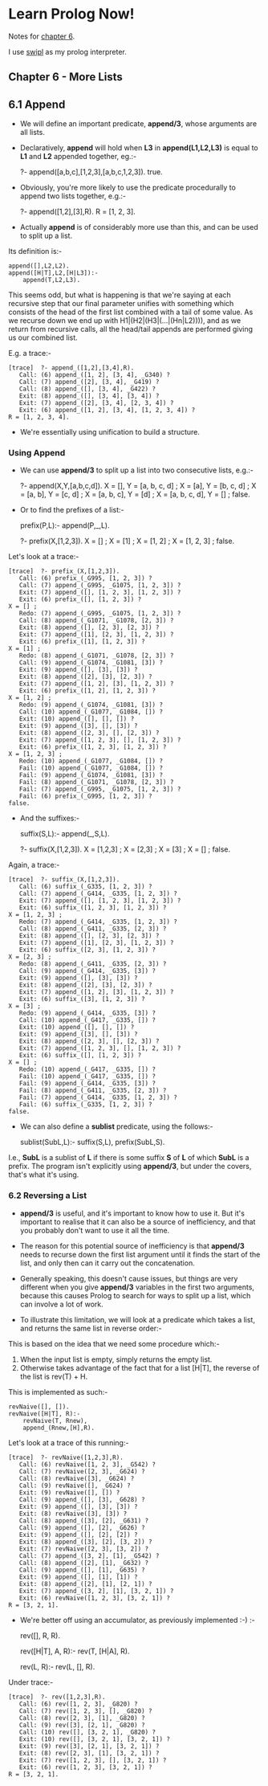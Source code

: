 <link href="http://kevinburke.bitbucket.org/markdowncss/markdown.css" rel="stylesheet"></link>

Learn Prolog Now!
=================

Notes for [chapter 6](http://www.learnprolognow.org/lpnpage.php?pagetype=html&pageid=lpn-htmlch6).

I use [swipl](http://www.swi-prolog.org/) as my prolog interpreter.

Chapter 6 - More Lists
----------------------

6.1 Append
----------

* We will define an important predicate, __append/3__, whose arguments are all lists.

* Declaratively, __append__ will hold when __L3__ in __append(L1,L2,L3)__ is equal to __L1__
  and __L2__ appended together, eg.:-

    ?- append([a,b,c],[1,2,3],[a,b,c,1,2,3]).
    true.

* Obviously, you're more likely to use the predicate procedurally to append two lists together,
  e.g.:-

    ?- append([1,2],[3],R).
    R = [1, 2, 3].

* Actually __append__ is of considerably more use than this, and can be used to split up a list. 

Its definition is:-

    append([],L2,L2).
    append([H|T],L2,[H|L3]):-
        append(T,L2,L3).

This seems odd, but what is happening is that we're saying at each recursive step that our
final parameter unifies with something which consists of the head of the first list combined
with a tail of some value. As we recurse down we end up with H1|(H2|(H3|(...|(Hn|L2)))), and as
we return from recursive calls, all the head/tail appends are performed giving us our combined
list.

E.g. a trace:-

    [trace]  ?- append_([1,2],[3,4],R).
       Call: (6) append_([1, 2], [3, 4], _G340) ? 
       Call: (7) append_([2], [3, 4], _G419) ? 
       Call: (8) append_([], [3, 4], _G422) ? 
       Exit: (8) append_([], [3, 4], [3, 4]) ? 
       Exit: (7) append_([2], [3, 4], [2, 3, 4]) ? 
       Exit: (6) append_([1, 2], [3, 4], [1, 2, 3, 4]) ? 
    R = [1, 2, 3, 4].

* We're essentially using unification to build a structure.

### Using Append ###

* We can use __append/3__ to split up a list into two consecutive lists, e.g.:-

    ?- append(X,Y,[a,b,c,d]).
    X = [],
    Y = [a, b, c, d] ;
    X = [a],
    Y = [b, c, d] ;
    X = [a, b],
    Y = [c, d] ;
    X = [a, b, c],
    Y = [d] ;
    X = [a, b, c, d],
    Y = [] ;
    false.

* Or to find the prefixes of a list:-

    prefix(P,L):- append(P,_,L).

    ?- prefix(X,[1,2,3]).
    X = [] ;
    X = [1] ;
    X = [1, 2] ;
    X = [1, 2, 3] ;
    false.

Let's look at a trace:-

    [trace]  ?- prefix_(X,[1,2,3]).
       Call: (6) prefix_(_G995, [1, 2, 3]) ? 
       Call: (7) append_(_G995, _G1075, [1, 2, 3]) ? 
       Exit: (7) append_([], [1, 2, 3], [1, 2, 3]) ? 
       Exit: (6) prefix_([], [1, 2, 3]) ? 
    X = [] ;
       Redo: (7) append_(_G995, _G1075, [1, 2, 3]) ? 
       Call: (8) append_(_G1071, _G1078, [2, 3]) ? 
       Exit: (8) append_([], [2, 3], [2, 3]) ? 
       Exit: (7) append_([1], [2, 3], [1, 2, 3]) ? 
       Exit: (6) prefix_([1], [1, 2, 3]) ? 
    X = [1] ;
       Redo: (8) append_(_G1071, _G1078, [2, 3]) ? 
       Call: (9) append_(_G1074, _G1081, [3]) ? 
       Exit: (9) append_([], [3], [3]) ? 
       Exit: (8) append_([2], [3], [2, 3]) ? 
       Exit: (7) append_([1, 2], [3], [1, 2, 3]) ? 
       Exit: (6) prefix_([1, 2], [1, 2, 3]) ? 
    X = [1, 2] ;
       Redo: (9) append_(_G1074, _G1081, [3]) ? 
       Call: (10) append_(_G1077, _G1084, []) ? 
       Exit: (10) append_([], [], []) ? 
       Exit: (9) append_([3], [], [3]) ? 
       Exit: (8) append_([2, 3], [], [2, 3]) ? 
       Exit: (7) append_([1, 2, 3], [], [1, 2, 3]) ? 
       Exit: (6) prefix_([1, 2, 3], [1, 2, 3]) ? 
    X = [1, 2, 3] ;
       Redo: (10) append_(_G1077, _G1084, []) ? 
       Fail: (10) append_(_G1077, _G1084, []) ? 
       Fail: (9) append_(_G1074, _G1081, [3]) ? 
       Fail: (8) append_(_G1071, _G1078, [2, 3]) ? 
       Fail: (7) append_(_G995, _G1075, [1, 2, 3]) ? 
       Fail: (6) prefix_(_G995, [1, 2, 3]) ? 
    false.

* And the suffixes:-

    suffix(S,L):- append(_,S,L).

    ?- suffix(X,[1,2,3]).
    X = [1,2,3] ;
    X = [2,3] ;
    X = [3] ;
    X = [] ;
    false.

Again, a trace:-

    [trace]  ?- suffix_(X,[1,2,3]).
       Call: (6) suffix_(_G335, [1, 2, 3]) ? 
       Call: (7) append_(_G414, _G335, [1, 2, 3]) ? 
       Exit: (7) append_([], [1, 2, 3], [1, 2, 3]) ? 
       Exit: (6) suffix_([1, 2, 3], [1, 2, 3]) ? 
    X = [1, 2, 3] ;
       Redo: (7) append_(_G414, _G335, [1, 2, 3]) ? 
       Call: (8) append_(_G411, _G335, [2, 3]) ? 
       Exit: (8) append_([], [2, 3], [2, 3]) ? 
       Exit: (7) append_([1], [2, 3], [1, 2, 3]) ? 
       Exit: (6) suffix_([2, 3], [1, 2, 3]) ? 
    X = [2, 3] ;
       Redo: (8) append_(_G411, _G335, [2, 3]) ? 
       Call: (9) append_(_G414, _G335, [3]) ? 
       Exit: (9) append_([], [3], [3]) ? 
       Exit: (8) append_([2], [3], [2, 3]) ? 
       Exit: (7) append_([1, 2], [3], [1, 2, 3]) ? 
       Exit: (6) suffix_([3], [1, 2, 3]) ? 
    X = [3] ;
       Redo: (9) append_(_G414, _G335, [3]) ? 
       Call: (10) append_(_G417, _G335, []) ? 
       Exit: (10) append_([], [], []) ? 
       Exit: (9) append_([3], [], [3]) ? 
       Exit: (8) append_([2, 3], [], [2, 3]) ? 
       Exit: (7) append_([1, 2, 3], [], [1, 2, 3]) ? 
       Exit: (6) suffix_([], [1, 2, 3]) ? 
    X = [] ;
       Redo: (10) append_(_G417, _G335, []) ? 
       Fail: (10) append_(_G417, _G335, []) ? 
       Fail: (9) append_(_G414, _G335, [3]) ? 
       Fail: (8) append_(_G411, _G335, [2, 3]) ? 
       Fail: (7) append_(_G414, _G335, [1, 2, 3]) ? 
       Fail: (6) suffix_(_G335, [1, 2, 3]) ? 
    false.

* We can also define a __sublist__ predicate, using the follows:-

    sublist(SubL,L):- suffix(S,L), prefix(SubL,S).

I.e., __SubL__ is a sublist of __L__ if there is some suffix __S__ of __L__ of which __SubL__
is a prefix. The program isn't explicitly using __append/3__, but under the covers, that's what
it's using.

### 6.2 Reversing a List ###

* __append/3__ is useful, and it's important to know how to use it. But it's important to
  realise that it can also be a source of inefficiency, and that you probably don't want to use
  it all the time.

* The reason for this potential source of inefficiency is that __append/3__ needs to recurse
  down the first list argument until it finds the start of the list, and only then can it carry
  out the concatenation.

* Generally speaking, this doesn't cause issues, but things are very different when you give
  __append/3__ variables in the first two arguments, because this causes Prolog to search for
  ways to split up a list, which can involve a lot of work.

* To illustrate this limitation, we will look at a predicate which takes a list, and returns
  the same list in reverse order:-

This is based on the idea that we need some procedure which:-

1. When the input list is empty, simply returns the empty list.
2. Otherwise takes advantage of the fact that for a list [H|T], the reverse of the list is
rev(T) + H.

This is implemented as such:-

    revNaive([], []).
    revNaive([H|T], R):-
        revNaive(T, Rnew),
        append_(Rnew,[H],R).

Let's look at a trace of this running:-

    [trace]  ?- revNaive([1,2,3],R).
       Call: (6) revNaive([1, 2, 3], _G542) ? 
       Call: (7) revNaive([2, 3], _G624) ? 
       Call: (8) revNaive([3], _G624) ? 
       Call: (9) revNaive([], _G624) ? 
       Exit: (9) revNaive([], []) ? 
       Call: (9) append_([], [3], _G628) ? 
       Exit: (9) append_([], [3], [3]) ? 
       Exit: (8) revNaive([3], [3]) ? 
       Call: (8) append_([3], [2], _G631) ? 
       Call: (9) append_([], [2], _G626) ? 
       Exit: (9) append_([], [2], [2]) ? 
       Exit: (8) append_([3], [2], [3, 2]) ? 
       Exit: (7) revNaive([2, 3], [3, 2]) ? 
       Call: (7) append_([3, 2], [1], _G542) ? 
       Call: (8) append_([2], [1], _G632) ? 
       Call: (9) append_([], [1], _G635) ? 
       Exit: (9) append_([], [1], [1]) ? 
       Exit: (8) append_([2], [1], [2, 1]) ? 
       Exit: (7) append_([3, 2], [1], [3, 2, 1]) ? 
       Exit: (6) revNaive([1, 2, 3], [3, 2, 1]) ? 
    R = [3, 2, 1].

* We're better off using an accumulator, as previously implemented :-) :-

    rev([], R, R).

    rev([H|T], A, R):-
        rev(T, [H|A], R).

    rev(L, R):-
        rev(L, [], R).

Under trace:-

    [trace]  ?- rev([1,2,3],R).
       Call: (6) rev([1, 2, 3], _G820) ? 
       Call: (7) rev([1, 2, 3], [], _G820) ? 
       Call: (8) rev([2, 3], [1], _G820) ? 
       Call: (9) rev([3], [2, 1], _G820) ? 
       Call: (10) rev([], [3, 2, 1], _G820) ? 
       Exit: (10) rev([], [3, 2, 1], [3, 2, 1]) ? 
       Exit: (9) rev([3], [2, 1], [3, 2, 1]) ? 
       Exit: (8) rev([2, 3], [1], [3, 2, 1]) ? 
       Exit: (7) rev([1, 2, 3], [], [3, 2, 1]) ? 
       Exit: (6) rev([1, 2, 3], [3, 2, 1]) ? 
    R = [3, 2, 1].
